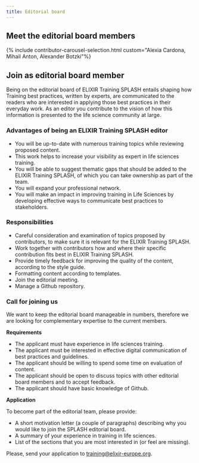 ```yaml
---
title: Editorial board
---
```


## Meet the editorial board members

{% include contributor-carousel-selection.html custom="Alexia Cardona, Mihail Anton, Alexander Botzki"%}

## Join as editorial board member

Being on the editorial board of ELIXIR Training SPLASH entails shaping how Training best practices, written by experts, are communicated to the readers who are interested in applying those best practices in their everyday work. As an editor you contribute to the vision of how this information is presented to the life science community at large.

### Advantages of being an ELIXIR Training SPLASH editor

* You will be up-to-date with numerous training topics while reviewing proposed content.
* This work helps to increase your visibility as expert in life sciences training.
* You will be able to suggest thematic gaps that should be added to the ELIXIR Training SPLASH, of which you can take ownership as part of the team.
* You will expand your professional network.
* You will make an impact in improving training in Life Sciences by developing effective ways to communicate best practices to stakeholders.

### Responsibilities

* Careful consideration and examination of topics proposed by contributors, to make sure it is relevant for the ELIXIR Training SPLASH.
* Work together with contributors how and where their specific contribution fits best in ELIXIR Training SPLASH.
* Provide timely feedback for improving the quality of the content, according to the style guide.
* Formatting content according to templates.
* Join the <regular> editorial meeting.
* Manage a Github repository.

### Call for joining us

We want to keep the editorial board manageable in numbers, therefore we are looking for complementary expertise to the current members.

**Requirements**

* The applicant must have experience in life sciences training.
* The applicant must be interested in effective digital communication of best practices and guidelines.
* The applicant should be willing to spend some time on evaluation of content.
* The applicant should be open to discuss topics with other editorial board members and to accept feedback.
* The applicant should have basic knowledge of Github.

**Application**

To become part of the editorial team, please provide:

* A short motivation letter (a couple of paragraphs) describing why you would like to join the SPLASH editorial board.
* A summary of your experience in training in life sciences.
* List of the sections that you are most interested in (or feel are missing).

Please, send your application to training@elixir-europe.org.
